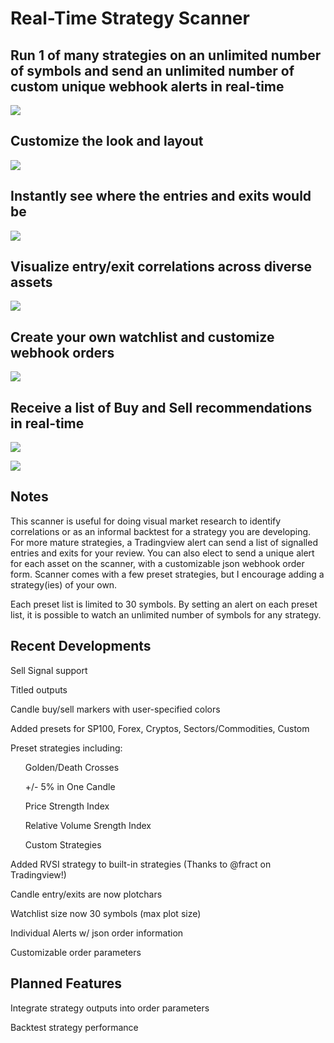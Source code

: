 # Real-Time Strategy Scanner 

## Run 1 of many strategies on an unlimited number of symbols and send an unlimited number of custom unique webhook alerts in real-time

<img src="https://s3.tradingview.com/snapshots/b/B3eXPFdh.png"></img>

## Customize the look and layout

<img src="https://i.imgur.com/r6uGIZJ.png"></img>

## Instantly see where the entries and exits would be

<img src="https://s3.tradingview.com/snapshots/t/Tb31gtqF.png"></img>

## Visualize entry/exit correlations across diverse assets

<img src="https://s3.tradingview.com/snapshots/4/40LKm2up.png"></img>

## Create your own watchlist and customize webhook orders

<img src="https://i.imgur.com/xSJdh0G.png"></img>

## Receive a list of Buy and Sell recommendations in real-time 

<img src="https://i.imgur.com/tdX2Xe2.png"></img>

<img src="https://i.imgur.com/P2czHtb.jpg"></img>

## Notes

This scanner is useful for doing visual market research to identify correlations or as an informal backtest for a strategy you are developing.  For more mature strategies, a Tradingview alert can send a list of signalled entries and exits for your review.  You can also elect to send a unique alert for each asset on the scanner, with a customizable json webhook order form.  Scanner comes with a few preset strategies, but I encourage adding a strategy(ies) of your own.

Each preset list is limited to 30 symbols.  By setting an alert on each preset list, it is possible to watch an unlimited number of symbols for any strategy.

## Recent Developments

Sell Signal support

Titled outputs

Candle buy/sell markers with user-specified colors

Added presets for SP100, Forex, Cryptos, Sectors/Commodities, Custom

Preset strategies including:
<ul>Golden/Death Crosses</ul>
<ul>+/- 5% in One Candle</ul>
<ul>Price Strength Index</ul>
<ul>Relative Volume Srength Index</ul> 
<ul>Custom Strategies</ul>

Added RVSI strategy to built-in strategies (Thanks to @fract on Tradingview!)

Candle entry/exits are now plotchars

Watchlist size now 30 symbols (max plot size)

Individual Alerts w/ json order information

Customizable order parameters

## Planned Features

Integrate strategy outputs into order parameters

Backtest strategy performance

